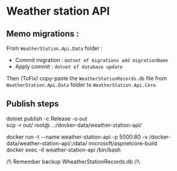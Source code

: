 # Weather station API

## Memo migrations :  
From `WeatherStation.Api.Data` folder :   
- Commit migration : `dotnet ef migrations add migrationName`  
- Apply commit : `dotnet ef database update`  

Then (ToFix) copy-paste the `WeatherStationRecords.db` file from `WeatherStation.Api.Data` folder to `WeatherStation.Api.Core`.  

## Publish steps  
dotnet publish -c Release -o out    
scp -r out/ root@*.*.*.*:/docker-data/weather-station-api/  

docker run -t --name weather-station-api -p 5000:80 -v /docker-data/weather-station-api/:/data/ microsoft/aspnetcore-build  
docker exec -it weather-station-api /bin/bash  

/!\  Remember backup WheatherStationRecords.db  /!\   

